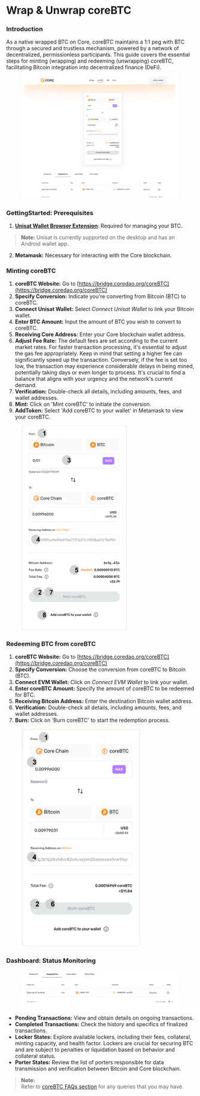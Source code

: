 # Wrap & Unwrap coreBTC

### Introduction

As a native wrapped BTC on Core, coreBTC maintains a 1:1 peg with BTC through a secured and trustless mechanism, powered by a network of decentralized, permissionless participants. This guide covers the essential steps for minting (wrapping) and redeeming (unwrapping) coreBTC, facilitating Bitcoin integration into decentralized finance (DeFi).

<figure><img src="../../.gitbook/assets/coreBTC.png" alt=""><figcaption></figcaption></figure>

### GettingStarted: Prerequisites

1. [**Unisat Wallet Browser Extension**](https://unisat.io/): Required for managing your BTC.

> **Note:** Unisat is currently supported on the desktop and has an Android wallet app.

2. **Metamask:** Necessary for interacting with the Core blockchain.

### Minting coreBTC

1. **coreBTC Website:** Go to [https://bridge.coredao.org/coreBTC](https://bridge.coredao.org/coreBTC)
2. **Specify Conversion:** Indicate you're converting from Bitcoin (BTC) to coreBTC.
3. **Connect Unisat Wallet:** Select _Connect Unisat Wallet_ to link your Bitcoin wallet.
4. **Enter BTC Amount:** Input the amount of BTC you wish to convert to coreBTC.
5. **Receiving Core Address:** Enter your Core blockchain wallet address.
6. **Adjust Fee Rate:** The default fees are set according to the current market rates. For faster transaction processing, it's essential to adjust the gas fee appropriately. Keep in mind that setting a higher fee can significantly speed up the transaction. Conversely, if the fee is set too low, the transaction may experience considerable delays in being mined, potentially taking days or even longer to process. It's crucial to find a balance that aligns with your urgency and the network's current demand.
7. **Verification:** Double-check all details, including amounts, fees, and wallet addresses.
8. **Mint:** Click on 'Mint coreBTC' to initiate the conversion.
9. **AddToken:** Select 'Add coreBTC to your wallet' in Metamask to view your coreBTC.

<figure><img src="../../.gitbook/assets/mintCoreBTC.png" alt="mint-coreBTC-wallet-screenshot" width="286"><figcaption></figcaption></figure>

### Redeeming BTC from coreBTC

1. **coreBTC Website:** Go to [https://bridge.coredao.org/coreBTC](https://bridge.coredao.org/coreBTC)
2. **Specify Conversion:** Choose the conversion from coreBTC to Bitcoin (BTC).
3. **Connect EVM Wallet:** Click on _Connect EVM Wallet_ to link your wallet.
4. **Enter coreBTC Amount:** Specify the amount of coreBTC to be redeemed for BTC.
5. **Receiving Bitcoin Address:** Enter the destination Bitcoin wallet address.
6. **Verification:** Double-check all details, including amounts, fees, and wallet addresses.
7. **Burn:** Click on 'Burn coreBTC' to start the redemption process.

<figure><img src="../../.gitbook/assets/redeemCoreBTC.png" alt="redeem-coreBTC-wallet-screenshot" width="321"><figcaption></figcaption></figure>

### Dashboard: Status Monitoring

<figure><img src="../../.gitbook/assets/dashboardMonitoring.png" alt=""><figcaption></figcaption></figure>

* **Pending Transactions:** View and obtain details on ongoing transactions.
* **Completed Transactions:** Check the history and specifics of finalized transactions.
* **Locker States:** Explore available lockers, including their fees, collateral, minting capacity, and health factor. Lockers are crucial for securing BTC and are subject to penalties or liquidation based on behavior and collateral status.
* **Porter States:** Review the list of porters responsible for data transmission and verification between Bitcoin and Core blockchain.

> **Note:**\
> Refer to [coreBTC FAQs section](../../faqs/corebtc-faqs.md) for any queries that you may have.
